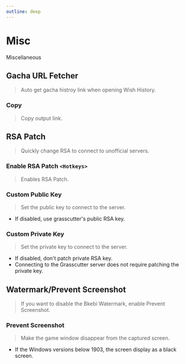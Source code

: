 ```yaml
---
outline: deep
---
```


# Misc
Miscellaneous

## Gacha URL Fetcher
> Auto get gacha histroy link when opening Wish History. 
### Copy
> Copy output link.

## RSA Patch
> Quickly change RSA to connect to unofficial servers.
### Enable RSA Patch `<Hotkeys>`
> Enables RSA Patch.
### Custom Public Key
> Set the public key to connect to the server.
- If disabled, use grasscutter's public RSA key.
### Custom Private Key
> Set the private key to connect to the server.
- If disabled, don't patch private RSA key.
- Connecting to the Grasscutter server does not require patching the private key.

## Watermark/Prevent Screenshot
> If you want to disable the Bkebi Watermark, enable Prevent Screenshot.
### Prevent Screenshot
> Make the game window disappear from the captured screen.
- If the Windows versions below 1903, the screen display as a black screen.


